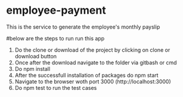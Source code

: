 # employee-payment
This is the service to generate the employee's monthly payslip

#below are the steps to run run this app  
1) Do the clone or download of the project by clicking on clone or download button    
2) Once after the download navigate to the folder via gitbash or cmd    
3) Do npm install     
4) After the successfull installation of packages do npm start     
5) Navigate to the browser woth port 3000 (http://localhost:3000)     
6) Do npm test to run the test cases       
